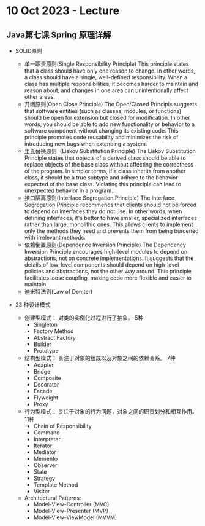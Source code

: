 # 10 Oct 2023 - Lecture
## Java第七课 Spring 原理详解

- SOLID原则
    - 单一职责原则(Single Responsibility Principle)
        This principle states that a class should have only one reason to change. In other words, a class should have a single, well-defined responsibility. When a class has multiple responsibilities, it becomes harder to maintain and reason about, and changes in one area can unintentionally affect other areas.
    - 开闭原则(Open Close Principle)
        The Open/Closed Principle suggests that software entities (such as classes, modules, or functions) should be open for extension but closed for modification. In other words, you should be able to add new functionality or behavior to a software component without changing its existing code. This principle promotes code reusability and minimizes the risk of introducing new bugs when extending a system.
    - 里氏替换原则（Liskov Substitution Principle)
        The Liskov Substitution Principle states that objects of a derived class should be able to replace objects of the base class without affecting the correctness of the program. In simpler terms, if a class inherits from another class, it should be a true subtype and adhere to the behavior expected of the base class. Violating this principle can lead to unexpected behavior in a program.
    - 接口隔离原则(Interface Segregation Principle)
        The Interface Segregation Principle recommends that clients should not be forced to depend on interfaces they do not use. In other words, when defining interfaces, it's better to have smaller, specialized interfaces rather than large, monolithic ones. This allows clients to implement only the methods they need and prevents them from being burdened with irrelevant methods.
    - 依赖倒置原则(Dependence Inversion Principle)
        The Dependency Inversion Principle encourages high-level modules to depend on abstractions, not on concrete implementations. It suggests that the details of low-level components should depend on high-level policies and abstractions, not the other way around. This principle facilitates loose coupling, making code more flexible and easier to maintain.
    - 迪米特法则(Law of Demter)

    
- 23 种设计模式
    - 创建型模式： 对类的实例化过程进行了抽象。 5种
        - Singleton
        - Factory Method
        - Abstract Factory
        - Builder
        - Prototype
    - 结构型模式： 关注于对象的组成以及对象之间的依赖关系。 7种
        - Adapter
        - Bridge
        - Composite
        - Decorator
        - Facade
        - Flyweight
        - Proxy
    - 行为型模式： 关注于对象的行为问题，对象之间的职责划分和相互作用。11种
        - Chain of Responsibility
        - Command
        - Interpreter
        - Iterator
        - Mediator
        - Memento
        - Observer
        - State
        - Strategy
        - Template Method
        - Visitor
    - Architectural Patterns:
        - Model-View-Controller (MVC)
        - Model-View-Presenter (MVP)
        - Model-View-ViewModel (MVVM)